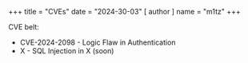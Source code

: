 +++
title = "CVEs"
date = "2024-30-03"
[ author ]
  name = "m1tz"
+++

CVE belt:
- CVE-2024-2098 - Logic Flaw in Authentication
- X - SQL Injection in X (soon)
